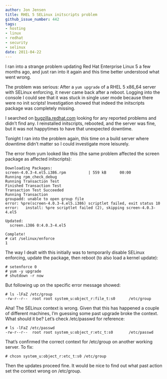 ```yaml
---
author: Jon Jensen
title: RHEL 5 SELinux initscripts problem
github_issue_number: 442
tags:
- hosting
- linux
- redhat
- security
- selinux
date: 2011-04-22
---
```




I ran into a strange problem updating Red Hat Enterprise Linux 5 a few months ago, and just ran into it again and this time better understood what went wrong.

The problem was serious: After a `yum upgrade` of a RHEL 5 x86_64 server with SELinux enforcing, it never came back after a reboot. Logging into the console I could see that it was stuck in single user mode because there were no init scripts! Investigation showed that indeed the initscripts package was completely missing.

I searched on [bugzilla.redhat.com](https://bugzilla.redhat.com/) looking for any reported problems and didn’t find any. I reinstalled initscripts, rebooted, and the server was fine, but it was not happytimes to have that unexpected downtime.

Tonight I ran into the problem again, this time on a build server where downtime didn’t matter so I could investigate more leisurely.

The error from yum looked like this (the same problem affected the screen package as affected initscripts):

```nohighlight
Downloading Packages:
screen-4.0.3-4.el5.i386.rpm          | 559 kB      00:00
Running rpm_check_debug
Running Transaction Test
Finished Transaction Test
Transaction Test Succeeded
Running Transaction
groupadd: unable to open group file
error: %pre(screen-4.0.3-4.el5.i386) scriptlet failed, exit status 10
error:   install: %pre scriptlet failed (2), skipping screen-4.0.3-4.el5

Updated:
  screen.i386 0:4.0.3-4.el5

Complete!
# cat /selinux/enforce
1
```

The way I dealt with this initially was to temporarily disable SELinux enforcing, update the package, then reboot (to also load a kernel update):

```nohighlight
# setenforce 0
# yum -y upgrade
# shutdown -r now
```

But following up on the specific error message showed:

```nohighlight
# ls -lFaZ /etc/group
-rw-r--r--  root root system_u:object_r:file_t:s0      /etc/group
```

Aha! The SELinux context is wrong. Given that this has happened a couple of different machines, I’m guessing some past upgrade broke the context. What should it be? Let’s check /etc/passwd for reference:

```nohighlight
# ls -lFaZ /etc/passwd
-rw-r--r--  root root system_u:object_r:etc_t:s0       /etc/passwd
```

That’s confirmed the correct context for /etc/group on another working server. To fix:

```nohighlight
# chcon system_u:object_r:etc_t:s0 /etc/group
```

Then the updates proceed fine. It would be nice to find out what past action set the context wrong on /etc/group.


